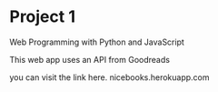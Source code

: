 # Project 1

Web Programming with Python and JavaScript

This web app uses an API from Goodreads

you can visit the link here. nicebooks.herokuapp.com
